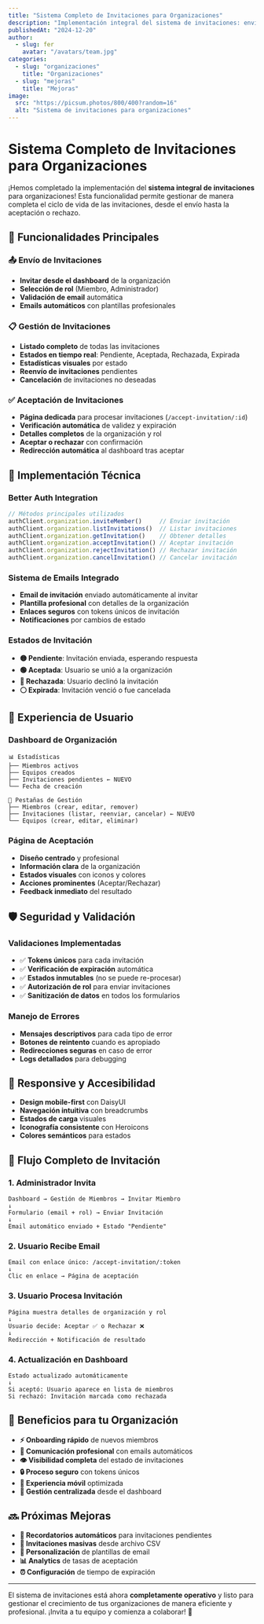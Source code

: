 ```yaml
---
title: "Sistema Completo de Invitaciones para Organizaciones"
description: "Implementación integral del sistema de invitaciones: envío, gestión, aceptación y rechazo de invitaciones a organizaciones"
publishedAt: "2024-12-20"
author:
  - slug: fer
    avatar: "/avatars/team.jpg"
categories:
  - slug: "organizaciones"
    title: "Organizaciones"
  - slug: "mejoras"
    title: "Mejoras"
image:
  src: "https://picsum.photos/800/400?random=16"
  alt: "Sistema de invitaciones para organizaciones"
---
```


# Sistema Completo de Invitaciones para Organizaciones

¡Hemos completado la implementación del **sistema integral de invitaciones** para organizaciones! Esta funcionalidad permite gestionar de manera completa el ciclo de vida de las invitaciones, desde el envío hasta la aceptación o rechazo.

## 🎯 Funcionalidades Principales

### 📤 **Envío de Invitaciones**
- **Invitar desde el dashboard** de la organización
- **Selección de rol** (Miembro, Administrador)
- **Validación de email** automática
- **Emails automáticos** con plantillas profesionales

### 📋 **Gestión de Invitaciones**
- **Listado completo** de todas las invitaciones
- **Estados en tiempo real**: Pendiente, Aceptada, Rechazada, Expirada
- **Estadísticas visuales** por estado
- **Reenvío de invitaciones** pendientes
- **Cancelación** de invitaciones no deseadas

### ✅ **Aceptación de Invitaciones**
- **Página dedicada** para procesar invitaciones (`/accept-invitation/:id`)
- **Verificación automática** de validez y expiración
- **Detalles completos** de la organización y rol
- **Aceptar o rechazar** con confirmación
- **Redirección automática** al dashboard tras aceptar

## 🔧 Implementación Técnica

### **Better Auth Integration**
```typescript
// Métodos principales utilizados
authClient.organization.inviteMember()     // Enviar invitación
authClient.organization.listInvitations()  // Listar invitaciones
authClient.organization.getInvitation()    // Obtener detalles
authClient.organization.acceptInvitation() // Aceptar invitación
authClient.organization.rejectInvitation() // Rechazar invitación
authClient.organization.cancelInvitation() // Cancelar invitación
```

### **Sistema de Emails Integrado**
- **Email de invitación** enviado automáticamente al invitar
- **Plantilla profesional** con detalles de la organización
- **Enlaces seguros** con tokens únicos de invitación
- **Notificaciones** por cambios de estado

### **Estados de Invitación**
- **🟡 Pendiente**: Invitación enviada, esperando respuesta
- **🟢 Aceptada**: Usuario se unió a la organización
- **🔴 Rechazada**: Usuario declinó la invitación
- **⚪ Expirada**: Invitación venció o fue cancelada

## 🎨 Experiencia de Usuario

### **Dashboard de Organización**
```
📊 Estadísticas
├── Miembros activos
├── Equipos creados
├── Invitaciones pendientes ← NUEVO
└── Fecha de creación

📑 Pestañas de Gestión
├── Miembros (crear, editar, remover)
├── Invitaciones (listar, reenviar, cancelar) ← NUEVO
└── Equipos (crear, editar, eliminar)
```

### **Página de Aceptación**
- **Diseño centrado** y profesional
- **Información clara** de la organización
- **Estados visuales** con iconos y colores
- **Acciones prominentes** (Aceptar/Rechazar)
- **Feedback inmediato** del resultado

## 🛡️ Seguridad y Validación

### **Validaciones Implementadas**
- ✅ **Tokens únicos** para cada invitación
- ✅ **Verificación de expiración** automática
- ✅ **Estados inmutables** (no se puede re-procesar)
- ✅ **Autorización de rol** para enviar invitaciones
- ✅ **Sanitización de datos** en todos los formularios

### **Manejo de Errores**
- **Mensajes descriptivos** para cada tipo de error
- **Botones de reintento** cuando es apropiado
- **Redirecciones seguras** en caso de error
- **Logs detallados** para debugging

## 📱 Responsive y Accesibilidad

- **Design mobile-first** con DaisyUI
- **Navegación intuitiva** con breadcrumbs
- **Estados de carga** visuales
- **Iconografía consistente** con Heroicons
- **Colores semánticos** para estados

## 🚀 Flujo Completo de Invitación

### 1. **Administrador Invita**
```
Dashboard → Gestión de Miembros → Invitar Miembro
↓
Formulario (email + rol) → Enviar Invitación
↓
Email automático enviado + Estado "Pendiente"
```

### 2. **Usuario Recibe Email**
```
Email con enlace único: /accept-invitation/:token
↓
Clic en enlace → Página de aceptación
```

### 3. **Usuario Procesa Invitación**
```
Página muestra detalles de organización y rol
↓
Usuario decide: Aceptar ✅ o Rechazar ❌
↓
Redirección + Notificación de resultado
```

### 4. **Actualización en Dashboard**
```
Estado actualizado automáticamente
↓
Si aceptó: Usuario aparece en lista de miembros
Si rechazó: Invitación marcada como rechazada
```

## 🎉 Beneficios para tu Organización

- **⚡ Onboarding rápido** de nuevos miembros
- **📧 Comunicación profesional** con emails automáticos
- **👁️ Visibilidad completa** del estado de invitaciones
- **🔒 Proceso seguro** con tokens únicos
- **📱 Experiencia móvil** optimizada
- **🎯 Gestión centralizada** desde el dashboard

## 🔜 Próximas Mejoras

- **📧 Recordatorios automáticos** para invitaciones pendientes
- **👥 Invitaciones masivas** desde archivo CSV
- **🎨 Personalización** de plantillas de email
- **📊 Analytics** de tasas de aceptación
- **⏰ Configuración** de tiempo de expiración

---

El sistema de invitaciones está ahora **completamente operativo** y listo para gestionar el crecimiento de tus organizaciones de manera eficiente y profesional. ¡Invita a tu equipo y comienza a colaborar! 🚀 